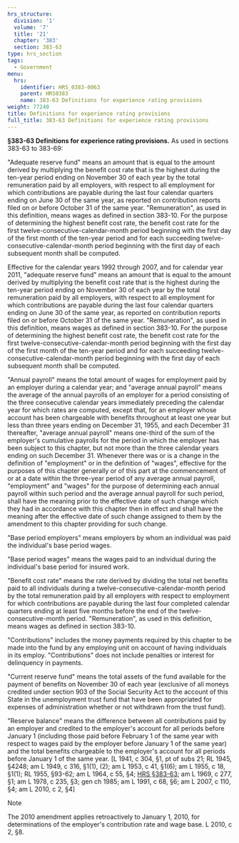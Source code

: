 ```yaml
---
hrs_structure:
  division: '1'
  volume: '7'
  title: '21'
  chapter: '383'
  section: 383-63
type: hrs_section
tags:
  - Government
menu:
  hrs:
    identifier: HRS_0383-0063
    parent: HRS0383
    name: 383-63 Definitions for experience rating provisions
weight: 77240
title: Definitions for experience rating provisions
full_title: 383-63 Definitions for experience rating provisions
---
```

**§383-63 Definitions for experience rating provisions.** As used in sections 383-63 to 383-69:

"Adequate reserve fund" means an amount that is equal to the amount derived by multiplying the benefit cost rate that is the highest during the ten-year period ending on November 30 of each year by the total remuneration paid by all employers, with respect to all employment for which contributions are payable during the last four calendar quarters ending on June 30 of the same year, as reported on contribution reports filed on or before October 31 of the same year. "Remuneration", as used in this definition, means wages as defined in section 383-10\. For the purpose of determining the highest benefit cost rate, the benefit cost rate for the first twelve-consecutive-calendar-month period beginning with the first day of the first month of the ten-year period and for each succeeding twelve-consecutive-calendar-month period beginning with the first day of each subsequent month shall be computed.

Effective for the calendar years 1992 through 2007, and for calendar year 2011, "adequate reserve fund" means an amount that is equal to the amount derived by multiplying the benefit cost rate that is the highest during the ten-year period ending on November 30 of each year by the total remuneration paid by all employers, with respect to all employment for which contributions are payable during the last four calendar quarters ending on June 30 of the same year, as reported on contribution reports filed on or before October 31 of the same year. "Remuneration", as used in this definition, means wages as defined in section 383-10\. For the purpose of determining the highest benefit cost rate, the benefit cost rate for the first twelve-consecutive-calendar-month period beginning with the first day of the first month of the ten-year period and for each succeeding twelve-consecutive-calendar-month period beginning with the first day of each subsequent month shall be computed.

"Annual payroll" means the total amount of wages for employment paid by an employer during a calendar year; and "average annual payroll" means the average of the annual payrolls of an employer for a period consisting of the three consecutive calendar years immediately preceding the calendar year for which rates are computed, except that, for an employer whose account has been chargeable with benefits throughout at least one year but less than three years ending on December 31, 1955, and each December 31 thereafter, "average annual payroll" means one-third of the sum of the employer's cumulative payrolls for the period in which the employer has been subject to this chapter, but not more than the three calendar years ending on such December 31\. Whenever there was or is a change in the definition of "employment" or in the definition of "wages", effective for the purposes of this chapter generally or of this part at the commencement of or at a date within the three-year period of any average annual payroll, "employment" and "wages" for the purpose of determining each annual payroll within such period and the average annual payroll for such period, shall have the meaning prior to the effective date of such change which they had in accordance with this chapter then in effect and shall have the meaning after the effective date of such change assigned to them by the amendment to this chapter providing for such change.

"Base period employers" means employers by whom an individual was paid the individual's base period wages.

"Base period wages" means the wages paid to an individual during the individual's base period for insured work.

"Benefit cost rate" means the rate derived by dividing the total net benefits paid to all individuals during a twelve-consecutive-calendar-month period by the total remuneration paid by all employers with respect to employment for which contributions are payable during the last four completed calendar quarters ending at least five months before the end of the twelve-consecutive-month period. "Remuneration", as used in this definition, means wages as defined in section 383-10.

"Contributions" includes the money payments required by this chapter to be made into the fund by any employing unit on account of having individuals in its employ. "Contributions" does not include penalties or interest for delinquency in payments.

"Current reserve fund" means the total assets of the fund available for the payment of benefits on November 30 of each year (exclusive of all moneys credited under section 903 of the Social Security Act to the account of this State in the unemployment trust fund that have been appropriated for expenses of administration whether or not withdrawn from the trust fund).

"Reserve balance" means the difference between all contributions paid by an employer and credited to the employer's account for all periods before January 1 (including those paid before February 1 of the same year with respect to wages paid by the employer before January 1 of the same year) and the total benefits chargeable to the employer's account for all periods before January 1 of the same year. [L 1941, c 304, §1, pt of subs 21; RL 1945, §4248; am L 1949, c 316, §1(1), (2); am L 1953, c 41, §1(6); am L 1955, c 18, §1(1); RL 1955, §93-62; am L 1964, c 55, §4; [HRS §383-63](/title-21/chapter-383/section-383-63/); am L 1969, c 277, §1; am L 1978, c 235, §3; gen ch 1985; am L 1991, c 68, §6; am L 2007, c 110, §4; am L 2010, c 2, §4]

Note

The 2010 amendment applies retroactively to January 1, 2010, for determinations of the employer's contribution rate and wage base. L 2010, c 2, §8.